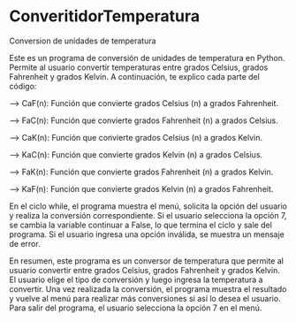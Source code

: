 # ConveritidorTemperatura
Conversion de unidades de temperatura

Este es un programa de conversión de unidades de temperatura en Python. Permite al usuario convertir temperaturas entre grados Celsius, grados Fahrenheit y grados Kelvin. A continuación, te explico cada parte del código:

--> CaF(n): Función que convierte grados Celsius (n) a grados Fahrenheit.

--> FaC(n): Función que convierte grados Fahrenheit (n) a grados Celsius.

--> CaK(n): Función que convierte grados Celsius (n) a grados Kelvin.

--> KaC(n): Función que convierte grados Kelvin (n) a grados Celsius.

--> FaK(n): Función que convierte grados Fahrenheit (n) a grados Kelvin.

--> KaF(n): Función que convierte grados Kelvin (n) a grados Fahrenheit.

En el ciclo while, el programa muestra el menú, solicita la opción del usuario y realiza la conversión correspondiente.
Si el usuario selecciona la opción 7, se cambia la variable continuar a False, lo que termina el ciclo y sale del programa.
Si el usuario ingresa una opción inválida, se muestra un mensaje de error.

En resumen, este programa es un conversor de temperatura que permite al usuario convertir entre grados Celsius, grados Fahrenheit y grados Kelvin. El usuario elige el tipo de conversión y luego ingresa la temperatura a convertir. Una vez realizada la conversión, el programa muestra el resultado y vuelve al menú para realizar más conversiones si así lo desea el usuario. Para salir del programa, el usuario selecciona la opción 7 en el menú.
